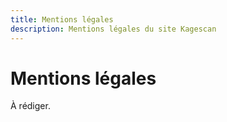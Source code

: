 ```yaml
---
title: Mentions légales
description: Mentions légales du site Kagescan
---
```


# Mentions légales

À rédiger.